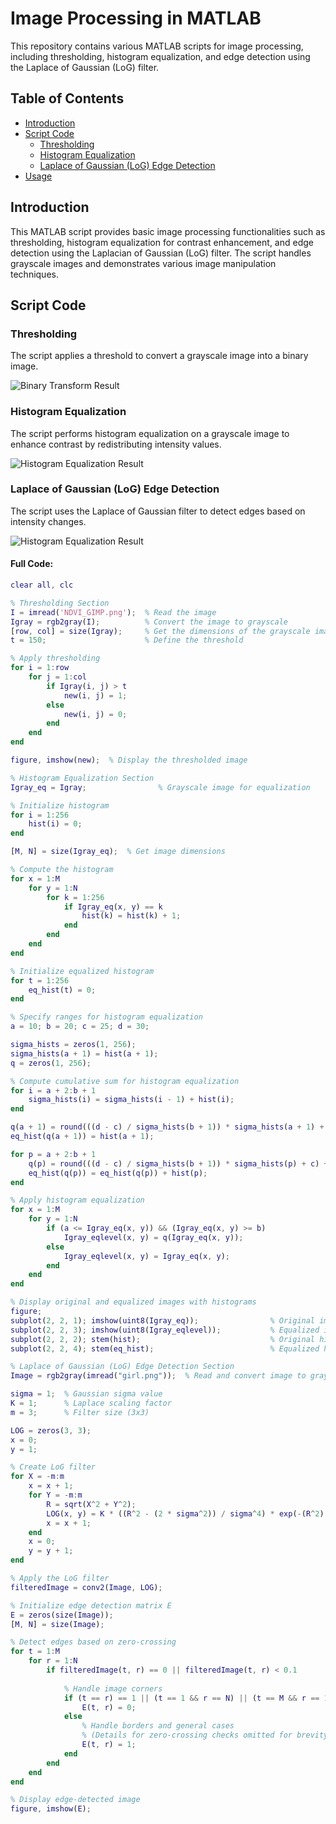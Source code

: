 # Image Processing in MATLAB

This repository contains various MATLAB scripts for image processing, including thresholding, histogram equalization, and edge detection using the Laplace of Gaussian (LoG) filter.

## Table of Contents
- [Introduction](#introduction)
- [Script Code](#script-code)
  - [Thresholding](#thresholding)
  - [Histogram Equalization](#histogram-equalization)
  - [Laplace of Gaussian (LoG) Edge Detection](#laplace-of-gaussian-log-edge-detection)
- [Usage](#usage)

## Introduction
This MATLAB script provides basic image processing functionalities such as thresholding, histogram equalization for contrast enhancement, and edge detection using the Laplacian of Gaussian (LoG) filter. The script handles grayscale images and demonstrates various image manipulation techniques.

## Script Code

### Thresholding

The script applies a threshold to convert a grayscale image into a binary image. 

![Binary Transform Result](binary.png)

### Histogram Equalization

The script performs histogram equalization on a grayscale image to enhance contrast by redistributing intensity values.

![Histogram Equalization Result](hist.png)

### Laplace of Gaussian (LoG) Edge Detection

The script uses the Laplace of Gaussian filter to detect edges based on intensity changes.

![Histogram Equalization Result](log.png)

#### Full Code:

```matlab
clear all, clc

% Thresholding Section
I = imread('NDVI_GIMP.png');  % Read the image
Igray = rgb2gray(I);          % Convert the image to grayscale
[row, col] = size(Igray);     % Get the dimensions of the grayscale image
t = 150;                      % Define the threshold

% Apply thresholding
for i = 1:row
    for j = 1:col
        if Igray(i, j) > t
            new(i, j) = 1;
        else
            new(i, j) = 0;
        end
    end
end

figure, imshow(new);  % Display the thresholded image

% Histogram Equalization Section
Igray_eq = Igray;                % Grayscale image for equalization

% Initialize histogram
for i = 1:256
    hist(i) = 0;
end

[M, N] = size(Igray_eq);  % Get image dimensions

% Compute the histogram
for x = 1:M
    for y = 1:N
        for k = 1:256
            if Igray_eq(x, y) == k
                hist(k) = hist(k) + 1;
            end
        end
    end
end

% Initialize equalized histogram
for t = 1:256
    eq_hist(t) = 0;
end

% Specify ranges for histogram equalization
a = 10; b = 20; c = 25; d = 30;

sigma_hists = zeros(1, 256);
sigma_hists(a + 1) = hist(a + 1);
q = zeros(1, 256);

% Compute cumulative sum for histogram equalization
for i = a + 2:b + 1
    sigma_hists(i) = sigma_hists(i - 1) + hist(i);
end

q(a + 1) = round(((d - c) / sigma_hists(b + 1)) * sigma_hists(a + 1) + c) + 1;
eq_hist(q(a + 1)) = hist(a + 1);

for p = a + 2:b + 1
    q(p) = round(((d - c) / sigma_hists(b + 1)) * sigma_hists(p) + c) + 1;
    eq_hist(q(p)) = eq_hist(q(p)) + hist(p);
end

% Apply histogram equalization
for x = 1:M
    for y = 1:N
        if (a <= Igray_eq(x, y)) && (Igray_eq(x, y) >= b)
            Igray_eqlevel(x, y) = q(Igray_eq(x, y));
        else
            Igray_eqlevel(x, y) = Igray_eq(x, y);
        end
    end
end

% Display original and equalized images with histograms
figure;
subplot(2, 2, 1); imshow(uint8(Igray_eq));                % Original image
subplot(2, 2, 3); imshow(uint8(Igray_eqlevel));           % Equalized image
subplot(2, 2, 2); stem(hist);                             % Original histogram
subplot(2, 2, 4); stem(eq_hist);                          % Equalized histogram

% Laplace of Gaussian (LoG) Edge Detection Section
Image = rgb2gray(imread("girl.png"));  % Read and convert image to grayscale

sigma = 1;  % Gaussian sigma value
K = 1;      % Laplace scaling factor
m = 3;      % Filter size (3x3)

LOG = zeros(3, 3);
x = 0;
y = 1;

% Create LoG filter
for X = -m:m
    x = x + 1;
    for Y = -m:m
        R = sqrt(X^2 + Y^2);
        LOG(x, y) = K * ((R^2 - (2 * sigma^2)) / sigma^4) * exp(-(R^2) / (2 * sigma^2));
        x = x + 1;
    end
    x = 0;
    y = y + 1;
end

% Apply the LoG filter
filteredImage = conv2(Image, LOG);

% Initialize edge detection matrix E
E = zeros(size(Image));
[M, N] = size(Image);

% Detect edges based on zero-crossing
for t = 1:M
    for r = 1:N
        if filteredImage(t, r) == 0 || filteredImage(t, r) < 0.1
            
            % Handle image corners
            if (t == r) == 1 || (t == 1 && r == N) || (t == M && r == 1) || (t == M && r == N)
                E(t, r) = 0;
            else
                % Handle borders and general cases
                % (Details for zero-crossing checks omitted for brevity)
                E(t, r) = 1;
            end
        end
    end
end

% Display edge-detected image
figure, imshow(E);
